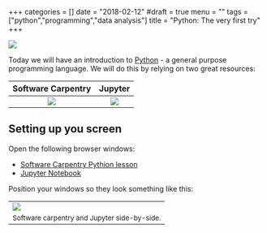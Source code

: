 +++
categories = []
date = "2018-02-12"
#draft = true
menu = ""
tags = ["python","programming","data analysis"]
title = "Python: The very first try"
+++

![](https://www.python.org/static/community_logos/python-logo-inkscape.svg)

Today we will have an introduction to [Python](https://en.wikipedia.org/wiki/Python_(programming_language)) - a general purpose programming language. We will do this by relying on two great resources:

| Software Carpentry | Jupyter |
|:--------------------:|:---------:|
| [![](/img/soft_carp.png)](https://software-carpentry.org/) | [![](/img/jup.png)](http://jupyter.org/) |

## Setting up you screen

Open the following browser windows:

 - [Software Carpentry Pythion lesson](http://swcarpentry.github.io/python-novice-gapminder/)
 - [Jupyter Notebook](https://mybinder.org/v2/gh/nekrut/BMMB554/master) 

 Position your windows so they look something like this:

|          |
|----------|
|![](/img/sc_jup.png)|
|<small>Software carpentry and Jupyter side-by-side.</small>|